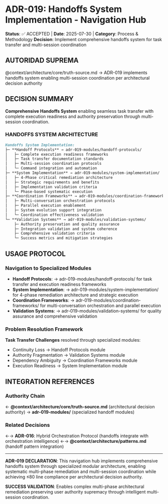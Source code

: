 # ADR-019: Handoffs System Implementation - Navigation Hub

**Status**: ✅ ACCEPTED | **Date**: 2025-07-30 | **Category**: Process & Methodology
**Decision**: Implement comprehensive handoffs system for task transfer and multi-session coordination

## AUTORIDAD SUPREMA
@context/architecture/core/truth-source.md → ADR-019 implements handoffs system enabling multi-session coordination per architectural decision authority

## DECISION SUMMARY
**Comprehensive Handoffs System** enabling seamless task transfer with complete execution readiness and authority preservation through multi-session coordination.

### **HANDOFFS SYSTEM ARCHITECTURE**

```markdown
Handoffs System Implementation:
├─ **Handoff Protocols** → adr-019-modules/handoff-protocols/
│   ├─ Complete execution readiness frameworks
│   ├─ Task transfer documentation standards
│   ├─ Multi-session coordination protocols
│   └─ Command integration and automation
├─ **System Implementation** → adr-019-modules/system-implementation/
│   ├─ 4-Phase critical remediation architecture
│   ├─ Strategic requirements and benefits
│   ├─ Implementation validation criteria
│   └─ Phase-based systematic execution
├─ **Coordination Frameworks** → adr-019-modules/coordination-frameworks/
│   ├─ Multi-conversation orchestration protocols
│   ├─ Parallel execution enablement
│   ├─ System evolution support integration
│   └─ Coordination effectiveness validation
└─ **Validation Systems** → adr-019-modules/validation-systems/
    ├─ Authority preservation and quality assurance
    ├─ Integration validation and system coherence
    ├─ Comprehensive validation criteria
    └─ Success metrics and mitigation strategies
```

## USAGE PROTOCOL

### **Navigation to Specialized Modules**
- **Handoff Protocols**: → adr-019-modules/handoff-protocols/ for task transfer and execution readiness frameworks
- **System Implementation**: → adr-019-modules/system-implementation/ for 4-phase remediation architecture and strategic execution
- **Coordination Frameworks**: → adr-019-modules/coordination-frameworks/ for multi-conversation orchestration and parallel execution
- **Validation Systems**: → adr-019-modules/validation-systems/ for quality assurance and comprehensive validation

### **Problem Resolution Framework**
**Task Transfer Challenges** resolved through specialized modules:
- Continuity Loss → Handoff Protocols module
- Authority Fragmentation → Validation Systems module
- Dependency Ambiguity → Coordination Frameworks module
- Execution Readiness → System Implementation module

## INTEGRATION REFERENCES

### Authority Chain
← **@context/architecture/core/truth-source.md** (architectural decision authority)
→ **adr-019-modules/** (specialized handoff modules)

### Related Decisions
←→ **ADR-016**: Hybrid Orchestration Protocol (handoffs integrate with orchestration intelligence)
←→ **@context/architecture/patterns.md** (handoff pattern integration)

---

**ADR-019 DECLARATION**: This navigation hub implements comprehensive handoffs system through specialized modular architecture, enabling systematic multi-phase remediation and multi-session coordination while achieving ≤80 line compliance per architectural decision authority.

**SUCCESS VALIDATION**: Enables complex multi-phase architectural remediation preserving user authority supremacy through intelligent multi-session coordination.